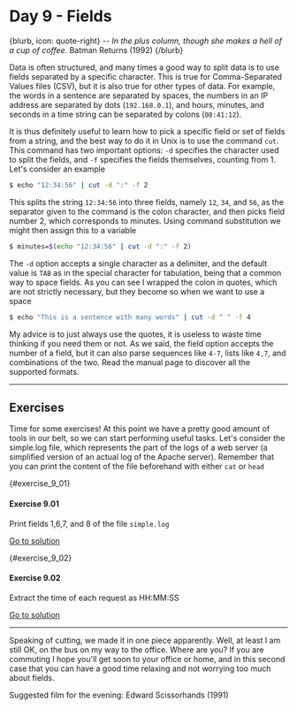 # Day 9 - Fields

{blurb, icon: quote-right}
-- _In the plus column, though she makes a hell of a cup of coffee._
Batman Returns (1992)
{/blurb}

Data is often structured, and many times a good way to split data is to use fields separated by a specific character. This is true for Comma-Separated Values files (CSV), but it is also true for other types of data. For example, the words in a sentence are separated by spaces, the numbers in an IP address are separated by dots (`192.168.0.1`), and hours, minutes, and seconds in a time string can be separated by colons (`08:41:12`).

It is thus definitely useful to learn how to pick a specific field or set of fields from a string, and the best way to do it in Unix is to use the command `cut`. This command has two important options: `-d` specifies the character used to split the fields, and `-f` specifies the fields themselves, counting from 1. Let's consider an example

``` sh
$ echo "12:34:56" | cut -d ":" -f 2
```

This splits the string `12:34:56` into three fields, namely `12`, `34`, and `56`, as the separator given to the command is the colon character, and then picks field number 2, which corresponds to minutes. Using command substitution we might then assign this to a variable

``` sh
$ minutes=$(echo "12:34:56" | cut -d ":" -f 2)
```

The `-d` option accepts a single character as a delimiter, and the default value is `TAB` as in the special character for tabulation, being that a common way to space fields. As you can see I wrapped the colon in quotes, which are not strictly necessary, but they become so when we want to use a space

``` sh
$ echo "This is a sentence with many words" | cut -d " " -f 4
```

My advice is to just always use the quotes, it is useless to waste time thinking if you need them or not. As we said, the field option accepts the number of a field, but it can also parse sequences  like `4-7`, lists like `4,7`, and combinations of the two. Read the manual page to discover all the supported formats.

* * *

## Exercises

Time for some exercises! At this point we have a pretty good amount of tools in our belt, so we can start performing useful tasks. Let's consider the simple.log file, which represents the part of the logs of a web server (a simplified version of an actual log of the Apache server). Remember that you can print the content of the file beforehand with either `cat` or `head`


{#exercise_9_01}
#### Exercise 9.01
Print fields 1,6,7, and 8 of the file `simple.log`

[Go to solution](#solution_9_01)

{#exercise_9_02}
#### Exercise 9.02
Extract the time of each request as HH:MM:SS

[Go to solution](#solution_9_02)


* * *

Speaking of cutting, we made it in one piece apparently. Well, at least I am still OK, on the bus on my way to the office. Where are you? If you are commuting I hope you'll get soon to your office or home, and in this second case that you can have a good time relaxing and not worrying too much about fields.

Suggested film for the evening: Edward Scissorhands (1991)